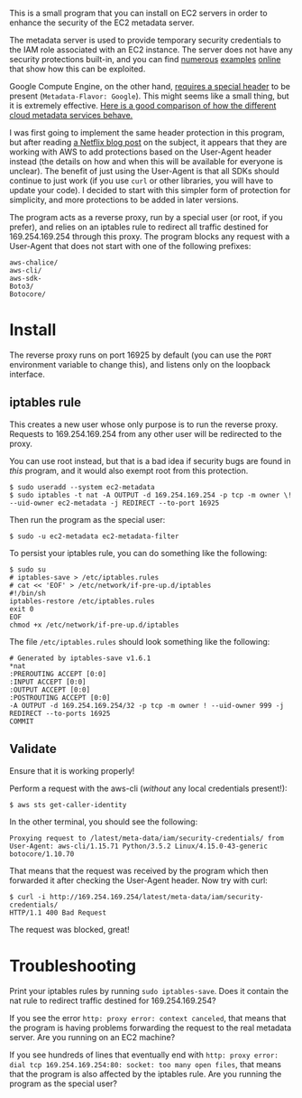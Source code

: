 This is a small program that you can install on EC2 servers in order to enhance the security of the EC2 metadata server.

The metadata server is used to provide temporary security credentials to the IAM role associated with an EC2 instance. The server does not have any security protections built-in, and you can find [numerous](https://blog.christophetd.fr/abusing-aws-metadata-service-using-ssrf-vulnerabilities/) [examples](http://flaws.cloud/) [online](https://news.ycombinator.com/item?id=12670316) that show how this can be exploited.

Google Compute Engine, on the other hand, [requires a special header](https://cloud.google.com/compute/docs/storing-retrieving-metadata#querying) to be present (`Metadata-Flavor: Google`). This might seems like a small thing, but it is extremely effective. [Here is a good comparison of how the different cloud metadata services behave.](https://ahmet.im/blog/comparison-of-instance-metadata-services/)

I was first going to implement the same header protection in this program, but after reading [a Netflix blog post](https://medium.com/netflix-techblog/netflix-information-security-preventing-credential-compromise-in-aws-41b112c15179) on the subject, it appears that they are working with AWS to add protections based on the User-Agent header instead (the details on how and when this will be available for everyone is unclear). The benefit of just using the User-Agent is that all SDKs should continue to just work (if you use `curl` or other libraries, you will have to update your code). I decided to start with this simpler form of protection for simplicity, and more protections to be added in later versions.

The program acts as a reverse proxy, run by a special user (or root, if you prefer), and relies on an iptables rule to redirect all traffic destined for 169.254.169.254 through this proxy. The program blocks any request with a User-Agent that does not start with one of the following prefixes:

```
aws-chalice/
aws-cli/
aws-sdk-
Boto3/
Botocore/
```

# Install

The reverse proxy runs on port 16925 by default (you can use the `PORT` environment variable to change this), and listens only on the loopback interface.

## iptables rule

This creates a new user whose only purpose is to run the reverse proxy. Requests to 169.254.169.254 from any other user will be redirected to the proxy.

You can use root instead, but that is a bad idea if security bugs are found in _this_ program, and it would also exempt root from this protection.

```
$ sudo useradd --system ec2-metadata
$ sudo iptables -t nat -A OUTPUT -d 169.254.169.254 -p tcp -m owner \! --uid-owner ec2-metadata -j REDIRECT --to-port 16925
```

Then run the program as the special user:

```
$ sudo -u ec2-metadata ec2-metadata-filter
```

To persist your iptables rule, you can do something like the following:

```
$ sudo su
# iptables-save > /etc/iptables.rules
# cat << 'EOF' > /etc/network/if-pre-up.d/iptables
#!/bin/sh
iptables-restore /etc/iptables.rules
exit 0
EOF
chmod +x /etc/network/if-pre-up.d/iptables
```

The file `/etc/iptables.rules` should look something like the following:
```
# Generated by iptables-save v1.6.1
*nat
:PREROUTING ACCEPT [0:0]
:INPUT ACCEPT [0:0]
:OUTPUT ACCEPT [0:0]
:POSTROUTING ACCEPT [0:0]
-A OUTPUT -d 169.254.169.254/32 -p tcp -m owner ! --uid-owner 999 -j REDIRECT --to-ports 16925
COMMIT
```

## Validate

Ensure that it is working properly!

Perform a request with the aws-cli (_without_ any local credentials present!):

```
$ aws sts get-caller-identity
```

In the other terminal, you should see the following:

```
Proxying request to /latest/meta-data/iam/security-credentials/ from User-Agent: aws-cli/1.15.71 Python/3.5.2 Linux/4.15.0-43-generic botocore/1.10.70
```

That means that the request was received by the program which then forwarded it after checking the User-Agent header. Now try with curl:

```
$ curl -i http://169.254.169.254/latest/meta-data/iam/security-credentials/
HTTP/1.1 400 Bad Request
```

The request was blocked, great!

# Troubleshooting

Print your iptables rules by running `sudo iptables-save`. Does it contain the nat rule to redirect traffic destined for 169.254.169.254?

If you see the error `http: proxy error: context canceled`, that means that the program is having problems forwarding the request to the real metadata server. Are you running on an EC2 machine?

If you see hundreds of lines that eventually end with `http: proxy error: dial tcp 169.254.169.254:80: socket: too many open files`, that means that the program is also affected by the iptables rule. Are you running the program as the special user?
